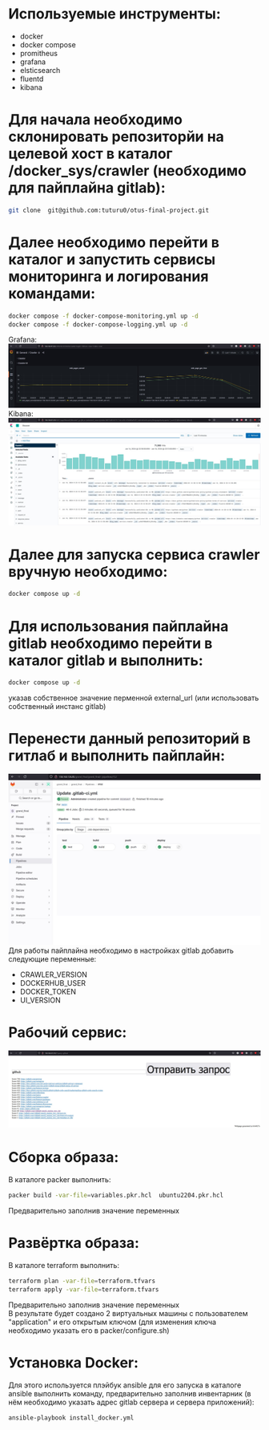 # Используемые инструменты:
- docker
- docker compose
- promitheus
- grafana
- elsticsearch
- fluentd
- kibana
 
# Для начала необходимо склонировать репозиторйи на целевой хост в каталог /docker_sys/crawler (необходимо для пайплайна gitlab):
```bash
git clone  git@github.com:tuturu0/otus-final-project.git
```
# Далее необходимо перейти в каталог и запустить сервисы мониторинга и логирования командами:
```bash
docker compose -f docker-compose-monitoring.yml up -d
docker compose -f docker-compose-logging.yml up -d
```
Grafana:
![alt text](https://github.com/tuturu0/otus-final-project/blob/main/img/Screenshot_4.jpg)
Kibana:
![alt text](https://github.com/tuturu0/otus-final-project/blob/main/img/Screenshot_5.jpg)
# Далее для запуска сервиса crawler вручную необходимо:
```bash
docker compose up -d
```
# Для использования пайплайна gitlab необходимо перейти в каталог gitlab и выполнить:
```bash
docker compose up -d
```
указав собственное значение перменной external_url (или использовать собственный инстанс gitlab) <br>
# Перенести данный репозиторий в гитлаб и выполнить пайплайн:
![alt text](https://github.com/tuturu0/otus-final-project/blob/main/img/Screenshot_1.jpg)
<br>
Для работы пайплайна необходимо в настройках gitlab добавить следующие переменные:
- CRAWLER_VERSION
- DOCKERHUB_USER
- DOCKER_TOKEN
- UI_VERSION
# Рабочий сервис:
![alt text](https://github.com/tuturu0/otus-final-project/blob/main/img/Screenshot_3.jpg)
# Сборка образа:
В каталоге packer выполнить:
```bash
packer build -var-file=variables.pkr.hcl  ubuntu2204.pkr.hcl
```
Предварительно заполнив значение переменных
# Развёртка образа:
В каталоге terraform выполнить:
```bash
terraform plan -var-file=terraform.tfvars
terraform apply -var-file=terraform.tfvars
```
Предварительно заполнив значение переменных <br>
В результате будет создано 2 виртуальных машины с пользователем "application" и его открытым ключом (для изменения ключа необходимо указать его в packer/configure.sh)
# Установка Docker:
Для этого используется плэйбук ansible для его запуска в каталоге ansible выполнить команду, предварительно заполнив инвентарник (в нём необходимо указать адрес gitlab сервера и сервера приложений):
```bash
ansible-playbook install_docker.yml
```
